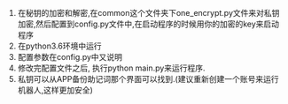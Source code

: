 1. 在秘钥的加密和解密,在common这个文件夹下one_encrypt.py文件来对私钥加密,然后配置到config.py文件中,在启动程序的时候用你的加密的key来启动程序
2. 在python3.6环境中运行
3. 配置参数在config.py中又说明
4. 修改完配置文件之后, 执行python main.py来运行程序.
5. 私钥可以从APP备份助记词那个界面可以找到.(建议重新创建一个账号来运行机器人,这样更加安全)
